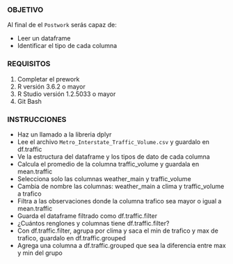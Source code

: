 ### OBJETIVO

Al final de el `Postwork` serás capaz de:
- Leer un dataframe
- Identificar el tipo de cada columna

### REQUISITOS

1. Completar el prework
2. R versión 3.6.2 o mayor
3. R Studio versión 1.2.5033 o mayor 
4. Git Bash

### INSTRUCCIONES

- Haz un llamado a la libreria dplyr
- Lee el archivo `Metro_Interstate_Traffic_Volume.csv` y guardalo en df.traffic
- Ve la estructura del dataframe y los tipos de dato de cada columna
- Calcula el promedio de la columna traffic_volume y guardala en mean.traffic
- Selecciona solo las columnas weather_main y traffic_volume
- Cambia de nombre las columnas: weather_main a clima y traffic_volume a trafico
- Filtra a las observaciones donde la columna trafico sea mayor o igual a mean.traffic
- Guarda el dataframe filtrado como df.traffic.filter
- ¿Cuántos renglones y columnas tiene df.traffic.filter?
- Con df.traffic.filter, agrupa por clima y saca el min de trafico y max de trafico, guardalo en df.traffic.grouped
- Agrega una columna a df.traffic.grouped que sea la diferencia entre max y min del grupo






